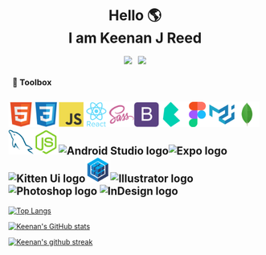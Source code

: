 <h1 align="center">
Hello 🌎 <br> I am Keenan J Reed
</h1>

<div align="center">
<img target="_blank" href="https://www.linkedin.com/in/keenancodes/" src="https://img.shields.io/badge/LinkedIn-0077B5?style=for-the-badge&logo=linkedin&logoColor=white">&nbsp; &nbsp;<img target="_blank" href="https://astralgnome.github.io/KeenanReedPortfolio" src="https://img.shields.io/badge/Portfolio-aqua?style=for-the-badge&logo=&logoColor=464647">
</div>

### &nbsp; 🧰 Toolbox

<img src="https://raw.githubusercontent.com/devicons/devicon/9f4f5cdb393299a81125eb5127929ea7bfe42889/icons/html5/html5-original.svg" alt="HTML logo" width="50" height="50"><img src="https://raw.githubusercontent.com/devicons/devicon/9f4f5cdb393299a81125eb5127929ea7bfe42889/icons/css3/css3-original.svg" alt="CSS logo" width="50" height="50"><img src="https://raw.githubusercontent.com/devicons/devicon/9f4f5cdb393299a81125eb5127929ea7bfe42889/icons/javascript/javascript-original.svg" alt="Javascript logo" width="50" height="50"><img src="https://raw.githubusercontent.com/devicons/devicon/9f4f5cdb393299a81125eb5127929ea7bfe42889/icons/react/react-original-wordmark.svg" alt="React logo" width="50" height="50"><img src="https://raw.githubusercontent.com/devicons/devicon/9f4f5cdb393299a81125eb5127929ea7bfe42889/icons/sass/sass-original.svg" alt="SASS logo" width="50" height="50"><img src="https://raw.githubusercontent.com/devicons/devicon/9f4f5cdb393299a81125eb5127929ea7bfe42889/icons/bootstrap/bootstrap-plain.svg" alt="Bootstrap logo" width="50" height="50"><img src="https://raw.githubusercontent.com/devicons/devicon/9f4f5cdb393299a81125eb5127929ea7bfe42889/icons/bulma/bulma-plain.svg" alt="Bulma logo" width="50" height="50"><img src="https://raw.githubusercontent.com/devicons/devicon/9f4f5cdb393299a81125eb5127929ea7bfe42889/icons/figma/figma-original.svg" alt="Figma logo" width="50" height="50"><img src="https://raw.githubusercontent.com/devicons/devicon/9f4f5cdb393299a81125eb5127929ea7bfe42889/icons/materialui/materialui-original.svg" alt="MaterialUI logo" width="50" height="50"><img src="https://raw.githubusercontent.com/devicons/devicon/9f4f5cdb393299a81125eb5127929ea7bfe42889/icons/mongodb/mongodb-original.svg" alt="MongoDB logo" width="50" height="50"><img src="https://raw.githubusercontent.com/devicons/devicon/9f4f5cdb393299a81125eb5127929ea7bfe42889/icons/mysql/mysql-original.svg" alt="MySQL logo" width="50" height="50"><img src="https://raw.githubusercontent.com/devicons/devicon/9f4f5cdb393299a81125eb5127929ea7bfe42889/icons/nodejs/nodejs-original.svg" alt="nodeJS logo" width="50" height="50"><img src="https://i.pinimg.com/originals/4e/74/7c/4e747c82368d9681b75d54f56319dae7.png" alt="Android Studio logo" width="50" height="50"><img src="https://iconape.com/wp-content/files/kd/291769/png/expo-logo.png" alt="Expo logo" width="50" height="50"><img src="https://uploads-ssl.webflow.com/5db1c0d5ca3871e8fd1a7b66/5e90b130e4d38b1843ee659d_Kitten.svg" alt="Kitten Ui logo" width="50" height="50"><img src="https://raw.githubusercontent.com/devicons/devicon/9f4f5cdb393299a81125eb5127929ea7bfe42889/icons/sequelize/sequelize-original.svg" alt="Sequelize logo" width="50" height="50"><img src="https://cdn.worldvectorlogo.com/logos/adobe-illustrator-cc.svg" alt="Illustrator logo" width="50" height="50">&nbsp;<img src="https://cdn.worldvectorlogo.com/logos/photoshop-cc-4.svg" alt="Photoshop logo" width="50" height="50">&nbsp;<img src="https://cdn.worldvectorlogo.com/logos/indesign-cc.svg" alt="InDesign logo" width="50" height="50">
--------

[![Top Langs](https://github-readme-stats.vercel.app/api/top-langs/?username=AstralGnome&hide=java,&theme=radical)](https://github.com/anuraghazra/github-readme-stats)

[![Keenan's GitHub stats](https://github-readme-stats.vercel.app/api?username=AstralGnome&theme=radical)](https://github.com/anuraghazra/github-readme-stats)

[![Keenan's github streak](https://github-readme-streak-stats.herokuapp.com/?user=AstralGnome&theme=radical)](https://github.com/Naereen/github-readme-streak-stats)


<!--
**AstralGnome/AstralGnome** is a ✨ _special_ ✨ repository because its `README.md` (this file) appears on your GitHub profile.

Here are some ideas to get you started:

- 🔭 I’m currently working on ...
- 🌱 I’m currently learning ...
- 👯 I’m looking to collaborate on ...
- 🤔 I’m looking for help with ...
- 💬 Ask me about ...
- 📫 How to reach me: ...
- 😄 Pronouns: ...
- ⚡ Fun fact: ...
-->
